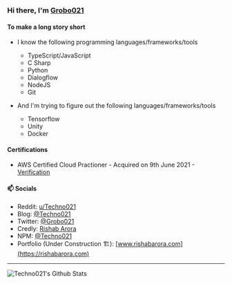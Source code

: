 ### Hi there, I'm [Grobo021](https://github.com/grobo021)

#### To make a long story short
- I know the following programming languages/frameworks/tools
  - TypeScript/JavaScript
  - C Sharp
  - Python
  - Dialogflow
  - NodeJS
  - Git

- And I'm trying to figure out the following languages/frameworks/tools
  - Tensorflow
  - Unity
  - Docker

#### Certifications
- AWS Certified Cloud Practioner - Acquired on 9th June 2021 - [Verification](https://www.credly.com/earner/earned/badge/4fcdbf97-cd66-4e51-86bc-ad02fa650cbb)

#### 📫 Socials
- Reddit: [u/Techno021](https://www.reddit.com/u/Techno021)
- Blog: [@Techno021](https://www.medium.com/@techno021)
- Twitter: [@Grobo021](https://www.twitter.com/Grobo021)
- Credly: [Rishab Arora](https://www.credly.com/users/rishab-arora.07780d76/badges)
- NPM: [@Techno021](https://www.npmjs.com/~techno021)
- Portfolio (Under Construction 🏗️): [www.rishabarora.com](https://rishabarora.com)

---

<img align="left" alt="Techno021's Github Stats" src="https://github-readme-stats.vercel.app/api?username=Techno021&show_icons=true&hide_border=true&theme=dark" />
